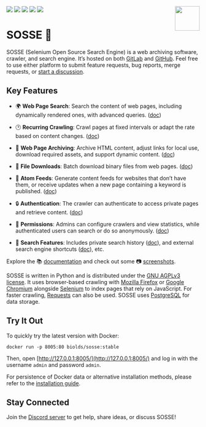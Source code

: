 <p>
  <img src="https://raw.githubusercontent.com/biolds/sosse/main/se/static/se/logo.svg" width="64" align="right">
  <a href="https://gitlab.com/biolds1/sosse/" alt="Gitlab code coverage" style="text-decoration: none">
    <img src="https://img.shields.io/gitlab/pipeline-coverage/biolds1/sosse?branch=main&style=flat-square">
  </a>
  <a href="https://gitlab.com/biolds1/sosse/-/pipelines" alt="Gitlab pipeline status" style="text-decoration: none">
    <img src="https://img.shields.io/gitlab/pipeline-status/biolds1/sosse?branch=main&style=flat-square">
  </a>
  <a href="https://sosse.readthedocs.io/en/stable/" alt="Documentation" style="text-decoration: none">
    <img src="https://img.shields.io/readthedocs/sosse?style=flat-square">
  </a>
  <a href="https://discord.gg/Vt9cMf7BGK" alt="Discord" style="text-decoration: none">
    <img src="https://img.shields.io/discord/1102142186423844944?style=flat-square&color=%235865f2">
  </a>
  <a href="https://gitlab.com/biolds1/sosse/-/blob/main/LICENSE" alt="License" style="text-decoration: none">
    <img src="https://img.shields.io/gitlab/license/biolds1/sosse?style=flat-square">
  </a>
</p>

# SOSSE 🦦

SOSSE (Selenium Open Source Search Engine) is a web archiving software, crawler, and search engine. It’s hosted on both
[GitLab](https://gitlab.com/biolds1/sosse) and [GitHub](https://github.com/biolds/sosse). Feel free to use either platform to
submit feature requests, bug reports, merge requests, or [start a discussion](https://github.com/biolds/sosse/discussions).

## Key Features

- 🌍 **Web Page Search**: Search the content of web pages, including dynamically rendered ones, with advanced queries.
  ([doc](https://sosse.readthedocs.io/en/stable/guides/search.html))

- 🕑 **Recurring Crawling**: Crawl pages at fixed intervals or adapt the rate based on content changes.
  ([doc](https://sosse.readthedocs.io/en/stable/crawl/policies.html))

- 🔖 **Web Page Archiving**: Archive HTML content, adjust links for local use, download required assets, and support
  dynamic content. ([doc](https://sosse.readthedocs.io/en/stable/guides/archive.html))

- 📂 **File Downloads**: Batch download binary files from web pages.
  ([doc](https://sosse.readthedocs.io/en/stable/guides/download.html))

- 🔔 **Atom Feeds**: Generate content feeds for websites that don’t have them, or receive updates when a new page
  containing a keyword is published.
  ([doc](https://sosse.readthedocs.io/en/stable/guides/feed_website_monitor.html))

- 🔒 **Authentication**: The crawler can authenticate to access private pages and retrieve content.
  ([doc](https://sosse.readthedocs.io/en/stable/guides/authentication.html))

- 👥 **Permissions**: Admins can configure crawlers and view statistics, while authenticated users can search or do so anonymously.
  ([doc](https://sosse.readthedocs.io/en/stable/permissions.html))

- 👤 **Search Features**: Includes private search history ([doc](https://sosse.readthedocs.io/en/stable/user/history.html)),
  and external search engine shortcuts ([doc](https://sosse.readthedocs.io/en/stable/user/shortcuts.html)), etc.

Explore the 📚 [documentation](https://sosse.readthedocs.io/en/stable/index.html) and check out some
📷 [screenshots](https://sosse.readthedocs.io/en/stable/screenshots.html).

SOSSE is written in Python and is distributed under the [GNU AGPLv3 license](https://www.gnu.org/licenses/agpl-3.0.en.html). It uses browser-based crawling with [Mozilla Firefox](https://www.mozilla.org/firefox/) or
[Google Chromium](https://www.chromium.org/Home) alongside [Selenium](https://www.selenium.dev/) to index pages that rely on JavaScript. For faster crawling, [Requests](https://docs.python-requests.org/en/latest/index.html) can also be used. SOSSE uses
[PostgreSQL](https://www.postgresql.org/) for data storage.

## Try It Out

To quickly try the latest version with Docker:

```
docker run -p 8005:80 biolds/sosse:stable
```

Then, open [http://127.0.0.1:8005/](http://127.0.0.1:8005/) and log in with the username `admin` and password `admin`.

For persistence of Docker data or alternative installation methods, please refer to the [installation guide](https://sosse.readthedocs.io/en/stable/install.html).

## Stay Connected

Join the [Discord server](https://discord.gg/Vt9cMf7BGK) to get help, share ideas, or discuss SOSSE!
